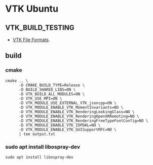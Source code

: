 # VTK Ubuntu

## VTK_BUILD_TESTING

-  [VTK File Formats](https://docs.vtk.org/en/latest/design_documents/VTKFileFormats.html).

## build

### cmake
```
cmake .. \
      -D CMAKE_BUILD_TYPE=Release \
      -D BUILD_SHARED_LIBS=ON \
      -D VTK_BUILD_ALL_MODULES=ON \
      -D VTK_USE_MPI=ON \
      -D VTK_MODULE_USE_EXTERNAL_VTK_jsoncpp=ON \
      -D VTK_MODULE_ENABLE_VTK_MomentInvariants=NO \
      -D VTK_MODULE_ENABLE_VTK_RenderingLookingGlass=NO \
      -D VTK_MODULE_ENABLE_VTK_RenderingOpenXRRemoting=NO \
      -D VTK_MODULE_ENABLE_VTK_RenderingFreeTypeFontConfig=NO \
      -D VTK_MODULE_ENABLE_VTK_IOPDAL=NO \
      -D VTK_MODULE_ENABLE_VTK_GUISupportMFC=NO \
      | tee output.txt
```

### sudo apt install libospray-dev
```
sudo apt install libospray-dev
```

